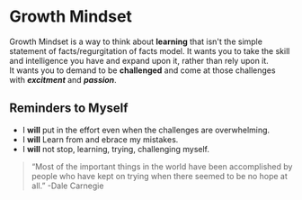 # Growth Mindset

Growth Mindset is a way to think about **learning** that isn't the simple statement of facts/regurgitation of facts model. 
It wants you to take the skill and intelligence you have and expand upon it, rather than rely upon it.  
It wants you to demand to be **challenged** and come at those challenges with ***excitment*** and ***passion***.  

## Reminders to Myself

* I **will** put in the effort even when the challenges are overwhelming.
* I **will** Learn from and ebrace my mistakes.
* I **will** not stop, learning, trying, challenging myself.

> “Most of the important things in the world have been accomplished by people who have kept on trying when there seemed to be no hope at all.” -Dale Carnegie



